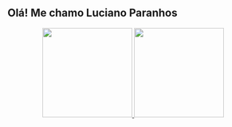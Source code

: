 ## Olá! Me chamo Luciano Paranhos

<div align="center">
  <a href="https://github.com/lucianoparanhos">
  <img height="180em" src="https://github-readme-stats.vercel.app/api?username=lucianoparanhos&show_icons=true&include_all_commits=true&count_private=true"/>
  <img height="180em" src="https://github-readme-stats.vercel.app/api/top-langs/?username=lucianoparanhos&layout=compact&langs_count=7"/>
</div>
